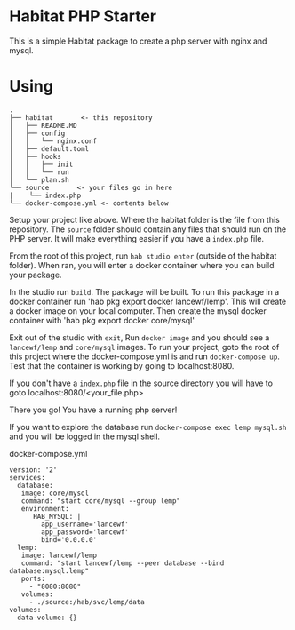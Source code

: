 # Habitat PHP Starter

This is a simple Habitat package to create a php server with nginx and mysql.

# Using

```
.
├── habitat       <- this repository
│   ├── README.MD
│   ├── config
│   │   └── nginx.conf
│   ├── default.toml
│   ├── hooks
│   │   ├── init
│   │   └── run
│   └── plan.sh
└── source       <- your files go in here 
|    └── index.php 
└── docker-compose.yml <- contents below
```

Setup your project like above. Where the habitat folder is the file from this repository. 
The `source` folder should contain any files that should run on the PHP server. It will make everything easier if you have 
a `index.php` file. 

From the root of this project, run `hab studio enter` (outside of the habitat folder). 
When ran, you will enter a docker container where you can build your package. 

In the studio run `build`. The package will be built. 
To run this package in a docker container run 'hab pkg export docker lancewf/lemp'. 
This will create a docker image on your local computer. 
Then create the mysql docker container with 'hab pkg export docker core/mysql'

Exit out of the studio with `exit`,
Run `docker image` and you should see a `lancewf/lemp` and `core/mysql` images. 
To run your project, goto the root of this project where the docker-compose.yml is and run `docker-compose up`. 
Test that the container is working by going to localhost:8080. 

If you don't have a `index.php` file in the source directory you will have to goto localhost:8080/<your_file.php> 

There you go! You have a running php server!

If you want to explore the database run `docker-compose exec lemp mysql.sh` and you will be logged in the mysql shell. 

docker-compose.yml
```
version: '2'
services:
  database:
   image: core/mysql
   command: "start core/mysql --group lemp"
   environment:
      HAB_MYSQL: |
        app_username='lancewf'
        app_password='lancewf'
        bind='0.0.0.0'
  lemp:
   image: lancewf/lemp
   command: "start lancewf/lemp --peer database --bind database:mysql.lemp"
   ports:
     - "8080:8080"
   volumes:
     - ./source:/hab/svc/lemp/data
volumes:
  data-volume: {}
```
